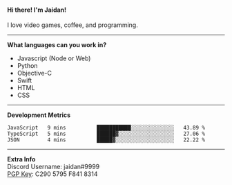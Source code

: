 #### Hi there! I'm Jaidan!
I love video games, coffee, and programming.

---
**What languages can you work in?**<br>
- Javascript (Node or Web)
- Python
- Objective-C
- Swift
- HTML
- CSS

---
**Development Metrics**<br>
<!--START_SECTION:waka-->
```text
JavaScript   9 mins          ███████████░░░░░░░░░░░░░░   43.89 % 
TypeScript   5 mins          ██████▓░░░░░░░░░░░░░░░░░░   27.06 % 
JSON         4 mins          █████▓░░░░░░░░░░░░░░░░░░░   22.22 % 
```
<!--END_SECTION:waka-->

---
**Extra Info**<br>
Discord Username: jaidan#9999  
[PGP Key](https://keybase.io/monotrix/pgp_keys.asc): C290 5795 F841 8314
